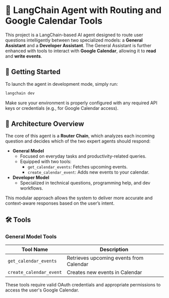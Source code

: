 # 🧠 LangChain Agent with Routing and Google Calendar Tools

This project is a LangChain-based AI agent designed to route user questions intelligently between two specialized models: a **General Assistant** and a **Developer Assistant**. The General Assistant is further enhanced with tools to interact with **Google Calendar**, allowing it to **read** and **write events**.

## 🚀 Getting Started

To launch the agent in development mode, simply run:

```bash
langchain dev
```

Make sure your environment is properly configured with any required API keys or credentials (e.g., for Google Calendar access).

## 🧭 Architecture Overview

The core of this agent is a **Router Chain**, which analyzes each incoming question and decides which of the two expert agents should respond:

- **General Model**
  - Focused on everyday tasks and productivity-related queries.
  - Equipped with two tools:
    - `get_calendar_events`: Fetches upcoming events.
    - `create_calendar_event`: Adds new events to your calendar.
- **Developer Model**
  - Specialized in technical questions, programming help, and dev workflows.

This modular approach allows the system to deliver more accurate and context-aware responses based on the user’s intent.

## 🛠️ Tools

### General Model Tools

| Tool Name              | Description                             |
|------------------------|-----------------------------------------|
| `get_calendar_events`  | Retrieves upcoming events from Calendar |
| `create_calendar_event`| Creates new events in Calendar          |

These tools require valid OAuth credentials and appropriate permissions to access the user's Google Calendar.

